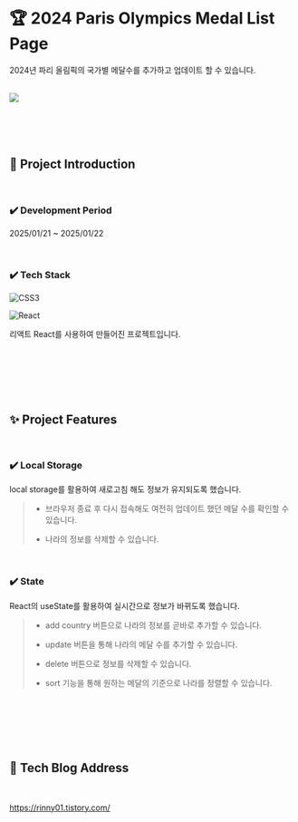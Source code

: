 <!-- ####### 헤더 -->

# :trophy: 2024 Paris Olympics Medal List Page

2024년 파리 올림픽의 국가별 메달수를 추가하고 업데이트 할 수 있습니다.

<br/>

<img src="./src/assets/Screenshot.png">


<br/>
<br/>
<br/>
<br/>
<br/>

<!-- ####### 프로젝트 소개 -->

<!-- 제목 -->

## :microphone: Project Introduction
<br/>

<!-- 기간 -->

### :heavy_check_mark: **Development Period**
2025/01/21 ~ 2025/01/22

<br/>
<!-- 테크 스택 -->

### :heavy_check_mark: **Tech Stack**
![CSS3](https://img.shields.io/badge/css3-%231572B6.svg?style=for-the-badge&logo=css3&logoColor=white)

![React](https://img.shields.io/badge/react-%2320232a.svg?style=for-the-badge&logo=react&logoColor=%2361DAFB)

리액트 React를 사용하여 만들어진 프로젝트입니다.

<br/>
<br/>
<br/>
<br/>
<br/>

<!-- ####### 프로젝트 특징 -->

<!-- 제목 -->

## :sparkles: Project Features
<br/>

<!-- 특징 하나 -->

### :heavy_check_mark: **Local Storage**

local storage를 활용하여 새로고침 해도 정보가 유지되도록 했습니다.

> - 브라우저 종료 후 다시 접속해도 여전히 업데이트 했던 메달 수를 확인할 수 있습니다.
>
> - 나라의 정보를 삭제할 수 있습니다.

<br/>

<!-- 특징 둘 -->

### :heavy_check_mark: **State**

React의 useState를 활용하여 실시간으로 정보가 바뀌도록 했습니다.

> - add country 버튼으로 나라의 정보를 곧바로 추가할 수 있습니다.
>
> - update 버튼을 통해 나라의 메달 수를 추가할 수 있습니다.
>
> - delete 버튼으로 정보를 삭제할 수 있습니다.
>
> - sort 기능을 통해 원하는 메달의 기준으로 나라를 정렬할 수 있습니다.

<br/>
<br/>
<br/>
<br/>
<br/>







## :paperclip: Tech Blog Address

<br/>

https://rinny01.tistory.com/

<br/>
<br/>
<br/>
<br/>
<br/>

